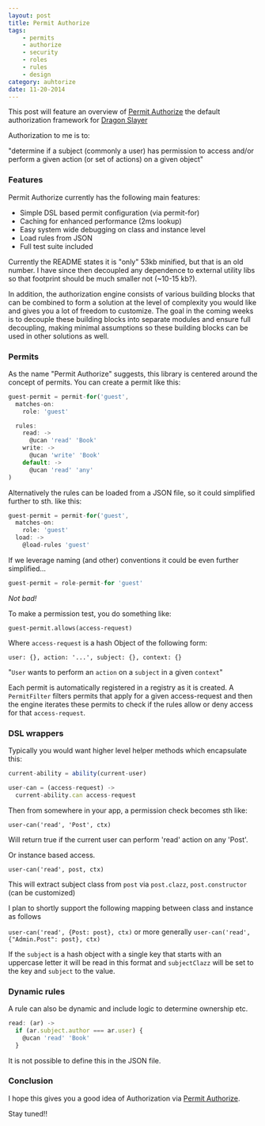 ```yaml
---
layout: post
title: Permit Authorize
tags:
    - permits
    - authorize
    - security
    - roles
    - rules
    - design
category: auhtorize
date: 11-20-2014
---
```


This post will feature an overview of [Permit Authorize](https://github.com/kristianmandrup/permit-authorize) the default authorization framework for [Dragon Slayer](https://github.com/kristianmandrup/dragonslayer)

<!--more-->

Authorization to me is to:

"determine if a subject (commonly a user) has permission to access and/or perform a given action (or set of actions) on a given object"

### Features

Permit Authorize currently has the following main features:

- Simple DSL based permit configuration (via permit-for)
- Caching for enhanced performance (2ms lookup)
- Easy system wide debugging on class and instance level
- Load rules from JSON
- Full test suite included

Currently the README states it is "only" 53kb minified, but that is an old number. I have since then decoupled any dependence to external utility libs so that footprint should be much smaller not (~10-15 kb?).

In addition, the authorization engine consists of various building blocks that can be combined to form a solution at the level of complexity you would like and gives you a lot of freedom to customize.
The goal in the coming weeks is to decouple these building blocks into separate modules and ensure full decoupling, making minimal assumptions so these building blocks can be used in other solutions as well.

### Permits

As the name "Permit Authorize" suggests, this library is centered around the concept of permits.
You can create a permit like this:

```js
guest-permit = permit-for('guest',
  matches-on:
    role: 'guest'

  rules:
    read: ->
      @ucan 'read' 'Book'
    write: ->
      @ucan 'write' 'Book'
    default: ->
      @ucan 'read' 'any'
)
```

Alternatively the rules can be loaded from a JSON file, so it could simplified further to sth. like this:

```js
guest-permit = permit-for('guest',
  matches-on:
    role: 'guest'
  load: ->
    @load-rules 'guest'
```

If we leverage naming (and other) conventions it could be even further simplified...

```js
guest-permit = role-permit-for 'guest'
```

*Not bad!*

To make a permission test, you do something like:

`guest-permit.allows(access-request)`

Where `access-request` is a hash Object of the following form:

`user: {}, action: '...', subject: {}, context: {}`

"`User` wants to perform an `action` on a `subject` in a given `context`"

Each permit is automatically registered in a registry as it is created.
A `PermitFilter` filters permits that apply for a given access-request and then the engine
iterates these permits to check if the rules allow or deny access for that `access-request`.

### DSL wrappers

Typically you would want higher level helper methods which encapsulate this:

```js
current-ability = ability(current-user)

user-can = (access-request) ->
  current-ability.can access-request
```

Then from somewhere in your app, a permission check becomes sth like:

`user-can('read', 'Post', ctx)`

Will return true if the current user can perform 'read' action on any 'Post'.

Or instance based access.

`user-can('read', post, ctx)`

This will extract subject class from `post` via `post.clazz`, `post.constructor` (can be customized)

I plan to shortly support the following mapping between class and instance as follows

`user-can('read', {Post: post}, ctx)` or more generally `user-can('read', {"Admin.Post": post}, ctx)`

If the `subject` is a hash object with a single key that starts with an uppercase letter it will be read in this format and `subjectClazz` will be set to the key and `subject` to the value.

### Dynamic rules

A rule can also be dynamic and include logic to determine ownership etc.

```js
read: (ar) ->
  if (ar.subject.author === ar.user) {
    @ucan 'read' 'Book'  
  }
```

It is not possible to define this in the JSON file.

### Conclusion

I hope this gives you a good idea of Authorization via [Permit Authorize](https://github.com/kristianmandrup/permit-authorize).

Stay tuned!!

